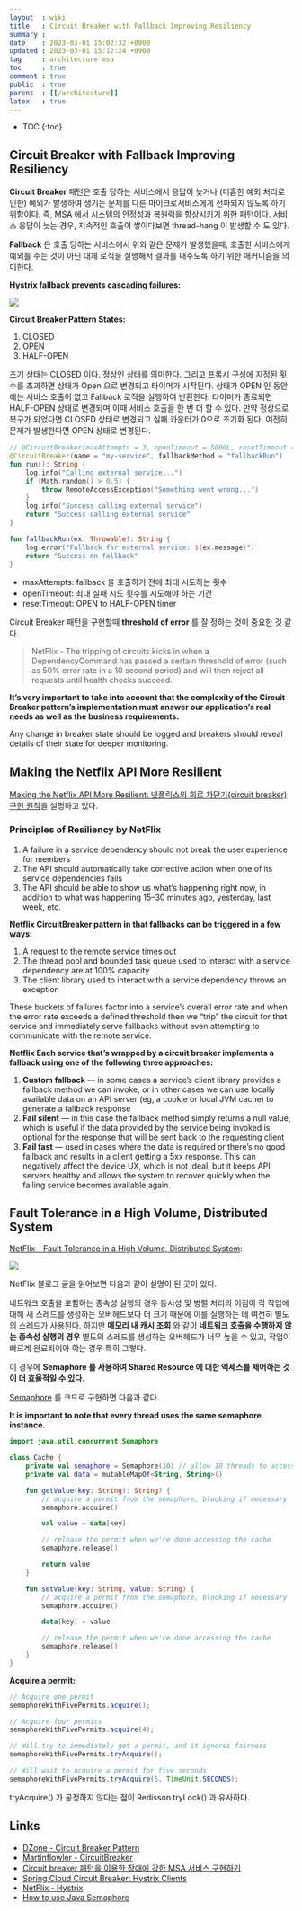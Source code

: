 ```yaml
---
layout  : wiki
title   : Circuit Breaker with Fallback Improving Resiliency
summary : 
date    : 2023-03-01 15:02:32 +0900
updated : 2023-03-01 15:12:24 +0900
tag     : architecture msa
toc     : true
comment : true
public  : true
parent  : [[/architecture]]
latex   : true
---
```

* TOC
{:toc}

## Circuit Breaker with Fallback Improving Resiliency

__Circuit Breaker__ 패턴은 호출 당하는 서비스에서 응답이 늦거나 (미흡한 예외 처리로 인한) 예외가 발생하여 생기는 문제를 다른 마이크로서비스에게 전파되지 않도록 하기 위함이다. 즉, MSA 에서 시스템의 안정성과 복원력을 향상시키기 위한 패턴이다.
서비스 응답이 늦는 경우, 지속적인 호출이 쌓이다보면 thread-hang 이 발생할 수 도 있다.

__Fallback__ 은 호출 당하는 서비스에서 위와 같은 문제가 발생했을때, 호출한 서비스에게 예외를 주는 것이 아닌 대체 로직을 실행해서 결과를 내주도록 하기 위한 매커니즘을 의미한다.

__Hystrix fallback prevents cascading failures:__

![](/resource/wiki/architecture-circuit-breaker/fallback.png)

__Circuit Breaker Pattern States:__
1. CLOSED
2. OPEN
3. HALF-OPEN

초기 상태는 CLOSED 이다. 정상인 상태를 의미한다. 그리고 프록시 구성에 지정된 횟수를 초과하면 상태가 Open 으로 변경되고 타이머가 시작된다. 상태가 OPEN 인 동안에는 서비스 호출이 없고 Fallback 로직을 실행하여 반환한다. 타이머가 종료되면 HALF-OPEN 상태로 변경되며 이때 서비스 호출을 한 번 더 할 수 있다. 만약 정상으로 복구가 되었다면 CLOSED 상태로 변경되고 실패 카운터가 0으로 초기화 된다. 여전히 문제가 발생한다면 OPEN 상태로 변경된다.

```kotlin
// @CircuitBreaker(maxAttempts = 3, openTimeout = 5000L, resetTimeout = 20000L)
@CircuitBreaker(name = "my-service", fallbackMethod = "fallbackRun")
fun run(): String {
    log.info("Calling external service...")
    if (Math.random() > 0.5) {
        throw RemoteAccessException("Something went wrong...")
    }
    log.info("Success calling external service")
    return "Success calling external service"
}

fun fallbackRun(ex: Throwable): String {
    log.error("Fallback for external service: ${ex.message}")
    return "Success on fallback"
}
```

- maxAttempts: fallback 을 호출하기 전에 최대 시도하는 횟수
- openTimeout: 최대 실패 시도 횟수를 시도해야 하는 기간
- resetTimeout: OPEN to HALF-OPEN timer

Circuit Breaker 패턴을 구현할때 __threshold of error__ 를 잘 정하는 것이 중요한 것 같다.

> NetFlix - The tripping of circuits kicks in when a DependencyCommand has passed a certain threshold of error (such as 50% error rate in a 10 second period) and will then reject all requests until health checks succeed.

__It’s very important to take into account that the complexity of the Circuit Breaker pattern’s implementation must answer our application’s real needs as well as the business requirements.__

Any change in breaker state should be logged and breakers should reveal details of their state for deeper monitoring.

## Making the Netflix API More Resilient

[Making the Netflix API More Resilient: 넷플릭스의 회로 차단기(circuit breaker) 구현 원칙](https://netflixtechblog.com/making-the-netflix-api-more-resilient-a8ec62159c2d)을 설명하고 있다.

### Principles of Resiliency by NetFlix

1. A failure in a service dependency should not break the user experience for members
2. The API should automatically take corrective action when one of its service dependencies fails
3. The API should be able to show us what’s happening right now, in addition to what was happening 15–30 minutes ago, yesterday, last week, etc.

__Netflix CircuitBreaker pattern in that fallbacks can be triggered in a few ways:__
1. A request to the remote service times out
2. The thread pool and bounded task queue used to interact with a service dependency are at 100% capacity
3. The client library used to interact with a service dependency throws an exception

These buckets of failures factor into a service’s overall error rate and when the error rate exceeds a defined threshold then we “trip” the circuit for that service and immediately serve fallbacks without even attempting to communicate with the remote service.

__Netflix Each service that’s wrapped by a circuit breaker implements a fallback using one of the following three approaches:__
1. __Custom fallback__ — in some cases a service’s client library provides a fallback method we can invoke, or in other cases we can use locally available data on an API server (eg, a cookie or local JVM cache) to generate a fallback response
2. __Fail silent__ — in this case the fallback method simply returns a null value, which is useful if the data provided by the service being invoked is optional for the response that will be sent back to the requesting client
3. __Fail fast__ — used in cases where the data is required or there’s no good fallback and results in a client getting a 5xx response. This can negatively affect the device UX, which is not ideal, but it keeps API servers healthy and allows the system to recover quickly when the failing service becomes available again.

## Fault Tolerance in a High Volume, Distributed System

[NetFlix - Fault Tolerance in a High Volume, Distributed System](https://netflixtechblog.com/fault-tolerance-in-a-high-volume-distributed-system-91ab4faae74a):

![](/resource/wiki/architecture-circuit-breaker/netflix.png)

NetFlix 블로그 글을 읽어보면 다음과 같이 설명이 된 곳이 있다.

네트워크 호출을 포함하는 종속성 실행의 경우 동시성 및 병렬 처리의 이점이 각 작업에 대해 새 스레드를 생성하는 오버헤드보다 더 크기 때문에 이를 실행하는 데 여전히 별도의 스레드가 사용된다. 하지만 __메모리 내 캐시 조회__ 와 같이 __네트워크 호출을 수행하지 않는 종속성 실행의 경우__ 별도의 스레드를 생성하는 오버헤드가 너무 높을 수 있고, 작업이 빠르게 완료되어야 하는 경우 특히 그렇다.

이 경우에 __Semaphore 를 사용하여 Shared Resource 에 대한 액세스를 제어하는 것이 더 효율적일 수 있다.__

[Semaphore](https://docs.oracle.com/javase/7/docs/api/java/util/concurrent/Semaphore.html) 를 코드로 구현하면 다음과 같다.

__It is important to note that every thread uses the same semaphore instance.__

```kotlin
import java.util.concurrent.Semaphore

class Cache {
    private val semaphore = Semaphore(10) // allow 10 threads to access the cache at a time
    private val data = mutableMapOf<String, String>()

    fun getValue(key: String): String? {
        // acquire a permit from the semaphore, blocking if necessary
        semaphore.acquire()

        val value = data[key]

        // release the permit when we're done accessing the cache
        semaphore.release()

        return value
    }

    fun setValue(key: String, value: String) {
        // acquire a permit from the semaphore, blocking if necessary
        semaphore.acquire()

        data[key] = value

        // release the permit when we're done accessing the cache
        semaphore.release()
    }
}
```

__Acquire a permit:__

```java
// Acquire one permit
semaphoreWithFivePermits.acquire();

// Acquire four permits
semaphoreWithFivePermits.acquire(4);

// Will try to immediately get a permit, and it ignores fairness
semaphoreWithFivePermits.tryAcquire();

// Will wait to acquire a permit for five seconds
semaphoreWithFivePermits.tryAcquire(5, TimeUnit.SECONDS);
```

tryAcquire() 가 공정하지 않다는 점이 Redisson tryLock() 과 유사하다.

## Links

- [DZone - Circuit Breaker Pattern](https://dzone.com/articles/the-circuit-breaker-pattern-1)
- [Martinflowler - CircuitBreaker](https://martinfowler.com/bliki/CircuitBreaker.html)
- [Circuit breaker 패턴을 이용한 장애에 강한 MSA 서비스 구현하기](https://bcho.tistory.com/1250)
- [Spring Cloud Circuit Breaker: Hystrix Clients](https://cloud.spring.io/spring-cloud-netflix/multi/multi__circuit_breaker_hystrix_clients.html)
- [NetFlix - Hystrix](https://github.com/Netflix/Hystrix/)
- [How to use Java Semaphore](https://www.davidvlijmincx.com/posts/how-to-use-java-semaphore/)